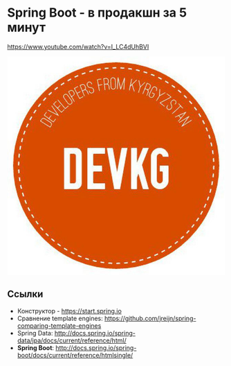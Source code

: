 # Spring Boot - в продакшн за 5 минут

https://www.youtube.com/watch?v=I_LC4dUhBVI


![Скриншот](devkg.jpg "Dev.KG")


## Ссылки

* Конструктор - https://start.spring.io
* Сравнение template engines: https://github.com/jreijn/spring-comparing-template-engines
* Spring Data: http://docs.spring.io/spring-data/jpa/docs/current/reference/html/
* **Spring Boot**: http://docs.spring.io/spring-boot/docs/current/reference/htmlsingle/ 